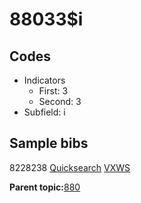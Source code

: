 # 88033$i

## Codes

-   Indicators
    -   First: 3
    -   Second: 3
-   Subfield: i

## Sample bibs

8228238 [Quicksearch](https://search.library.yale.edu/catalog/8228238) [VXWS](http://prodorbis.library.yale.edu:7014/vxws/GetHoldingsService?bibId=8228238)

**Parent topic:**[880](../../tags/880/880.md)

